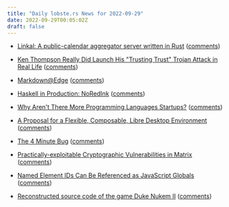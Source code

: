 ```yaml
---
title: "Daily lobste.rs News for 2022-09-29"
date: 2022-09-29T00:05:02Z
draft: false
---
```






- [Linkal: A public-calendar aggregator server written in Rust](https://github.com/JulienMalka/Linkal)
  ([comments](https://lobste.rs/s/4sbor7/linkal_public_calendar_aggregator))



- [Ken Thompson Really Did Launch His "Trusting Trust" Trojan Attack in Real Life](https://niconiconi.neocities.org/posts/ken-thompson-really-did-launch-his-trusting-trust-trojan-attack-in-real-life/)
  ([comments](https://lobste.rs/s/uteasi/ken_thompson_really_did_launch_his))



- [Markdown@Edge](https://markdown-at-edge.edgecompute.app/)
  ([comments](https://lobste.rs/s/vxzpe3/markdown_edge))



- [Haskell in Production: NoRedInk](https://serokell.io/blog/haskell-in-production-noredink)
  ([comments](https://lobste.rs/s/n7lkff/haskell_production_noredink))



- [Why Aren't There More Programming Languages Startups?](https://www.akitasoftware.com/blog-posts/why-arent-there-more-programming-languages-startups)
  ([comments](https://lobste.rs/s/hfwxsh/why_aren_t_there_more_programming))



- [A Proposal for a Flexible, Composable, Libre Desktop Environment](https://mmcthrow-musings.blogspot.com/2020/04/a-proposal-for-flexible-composable.html)
  ([comments](https://lobste.rs/s/rxrr2q/proposal_for_flexible_composable_libre))



- [The 4 Minute Bug](https://kinduff.com/2022/09/28/the-4-minute-bug/)
  ([comments](https://lobste.rs/s/bnt9sa/4_minute_bug))



- [Practically-exploitable Cryptographic Vulnerabilities in Matrix](https://nebuchadnezzar-megolm.github.io/)
  ([comments](https://lobste.rs/s/fmhcks/practically_exploitable_cryptographic))



- [Named Element IDs Can Be Referenced as JavaScript Globals](https://css-tricks.com/named-element-ids-can-be-referenced-as-javascript-globals/)
  ([comments](https://lobste.rs/s/cjcvpz/named_element_ids_can_be_referenced_as))



- [Reconstructed source code of the game Duke Nukem II](https://github.com/lethal-guitar/Duke2Reconstructed)
  ([comments](https://lobste.rs/s/dmz2o0/reconstructed_source_code_game_duke))


